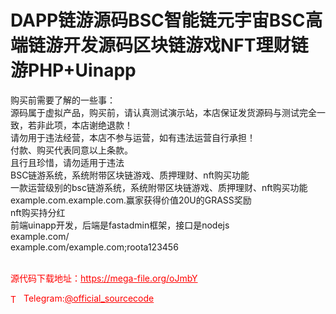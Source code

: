 # DAPP链游源码BSC智能链元宇宙BSC高端链游开发源码区块链游戏NFT理财链游PHP+Uinapp

购买前需要了解的一些事：<br>源码属于虚拟产品，购买前，请认真测试演示站，本店保证发货源码与测试完全一致，若非此项，本店谢绝退款！<br>请勿用于违法经营，本店不参与运营，如有违法运营自行承担！<br>付款、购买代表同意以上条款。<br>且行且珍惜，请勿适用于违法<br>BSC链游系统，系统附带区块链游戏、质押理财、nft购买功能<br>一款运营级别的bsc链游系统，系统附带区块链游戏、质押理财、nft购买功能<br>example.com.example.com.赢家获得价值20U的GRASS奖励<br>nft购买持分红<br>前端uinapp开发，后端是fastadmin框架，接口是nodejs<br>example.com/<br>example.com/example.com;roota123456<br><br>


<p style="color: red;">源代码下载地址：<a href="https://mega-file.org/oJmbY" style="color: red;">https://mega-file.org/oJmbY</a></p><p style="color: red;"><img src="https://cdn-icons-png.flaticon.com/512/2111/2111646.png" alt="Telegram Icon" style="width: 16px; vertical-align: middle; margin-right: 5px;">Telegram:<a href="https://t.me/official_sourcecode" style="color: red;">@official_sourcecode</a></p>